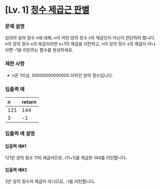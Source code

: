 # [Lv. 1] [정수 제곱근 판별](https://school.programmers.co.kr/learn/courses/30/lessons/12934?language=python3)


### 문제 설명
임의의 양의 정수 n에 대해, n이 어떤 양의 정수 x의 제곱인지 아닌지 판단하려 합니다.
n이 양의 정수 x의 제곱이라면 x+1의 제곱을 리턴하고, n이 양의 정수 x의 제곱이 아니라면 -1을 리턴하는 함수를 완성하세요.


### 제한 사항
- n은 1이상, 50000000000000 이하인 양의 정수입니다.


### 입출력 예
| n         | return   |
|:--------|:---------|
| 121     | 144       |
| 3        | -1         |


### 입출력 예 설명

#### 입출력 예#1
121은 양의 정수 11의 제곱이므로, (11+1)를 제곱한 144를 리턴합니다.

#### 입출력 예#2
3은 양의 정수의 제곱이 아니므로, -1을 리턴합니다.